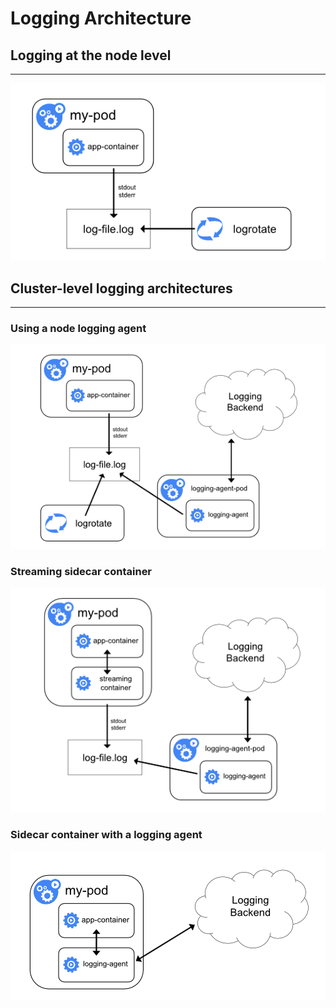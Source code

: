 # Logging Architecture

## Logging at the node level

---

![node_level](assets/node_level.png)

## Cluster-level logging architectures

---

### Using a node logging agent

![cluster_level](assets/cluster_level.png)

### Streaming sidecar container

![Streaming_sidecar_container](assets/Streaming_sidecar_container.png)

### Sidecar container with a logging agent

![log_agent](assets/log_agent.png)